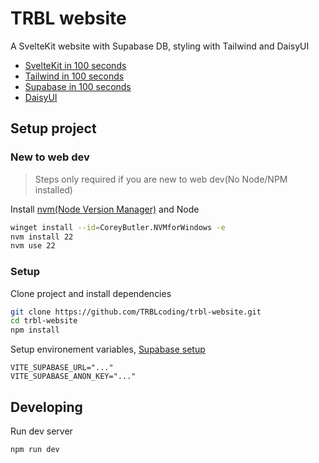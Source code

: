 # TRBL website
A SvelteKit website with Supabase DB, styling with Tailwind and DaisyUI

- [SvelteKit in 100 seconds](https://youtu.be/H1eEFfAkIik)
- [Tailwind in 100 seconds](https://youtu.be/mr15Xzb1Ook)
- [Supabase in 100 seconds](https://youtu.be/zBZgdTb-dns)
- [DaisyUI](https://daisyui.com/components/)

## Setup project
### New to web dev
> Steps only required if you are new to web dev(No Node/NPM installed)

Install [nvm(Node Version Manager)](https://github.com/nvm-sh/nvm) and Node
```bash
winget install --id=CoreyButler.NVMforWindows -e
nvm install 22
nvm use 22
```

### Setup
Clone project and install dependencies
```bash
git clone https://github.com/TRBLcoding/trbl-website.git
cd trbl-website
npm install
```

Setup environement variables, [Supabase setup](https://supabase.com/docs/guides/getting-started/quickstarts/sveltekit)
```env
VITE_SUPABASE_URL="..."
VITE_SUPABASE_ANON_KEY="..."
```

## Developing
Run dev server
```bash
npm run dev
```
